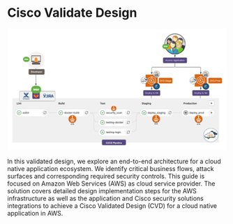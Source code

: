 # Cisco Validate Design  
![alt text](https://github.com/amansin0504/aws-cloudnative-cvd/blob/main/images/cloudnative.png)  

In this validated design, we explore an end-to-end architecture for a cloud native application ecosystem. We identify critical business flows, attack surfaces and corresponding required security controls. This guide is focused on Amazon Web Services (AWS) as cloud service provider. The solution covers detailed design implementation steps for the AWS infrastructure as well as the application and Cisco security solutions integrations to achieve a Cisco Validated Design (CVD) for a cloud native application in AWS.
